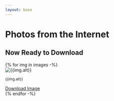 ```yaml
---
layout: base
---
```

<div class="container">
	<div class="row">
		<h1>Photos from the Internet</h1>
		<h2>Now Ready to Download</h2>
	</div>
	<div class="row row-cols-1 row-cols-md-3 g-4">
		{% for img in images -%}
		<div class="col">
			<div class="card">
				<img src="{{img.image}}" class="card-img-top" alt="{{img.alt}}" loading=lazy>
				<div class="card-body">
					<p><small class="text-muted">{{img.alt}}</small></p>
					<a href="{{img.image}}" target="_blank" download="{{img.alt}}.jpg" rel="noreferrer" class="btn btn-success btn-block">Download Image</a>
				</div>
			</div>
		</div>
		{% endfor -%}
	</div>
